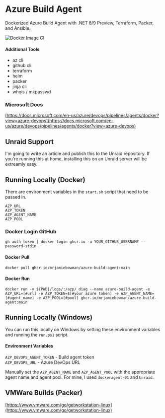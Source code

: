 # Azure Build Agent
Dockerized Azure Build Agent with .NET 8/9 Preview, Terraform, Packer, and Ansible.

[![Docker Image CI](https://github.com/mrjamiebowman/azure-build-agent/actions/workflows/docker-image.yml/badge.svg?branch=main)](https://github.com/mrjamiebowman/azure-build-agent/actions/workflows/docker-image.yml)

#### Additional Tools 
* az cli
* github cli
* terraform
* helm
* packer
* jinja cli
* whois / mkpasswd

### Microsoft Docs
[https://docs.microsoft.com/en-us/azure/devops/pipelines/agents/docker?view=azure-devops](https://docs.microsoft.com/en-us/azure/devops/pipelines/agents/docker?view=azure-devops)

## Unraid Support
I'm going to write an article and publish this to the Unraid repository. If you're running this at home, installing this on an Unraid server will be extreamly easy.

## Running Locally (Docker)
There are environment variables in the `start.sh` script that need to be passed in.

`AZP_URL`  
`AZP_TOKEN`  
`AZP_AGENT_NAME`  
`AZP_POOL`  

### Docker Login GitHub
`gh auth token | docker login ghcr.io -u YOUR_GITHUB_USERNAME --password-stdin`   

#### Docker Pull
`docker pull ghcr.io/mrjamiebowman/azure-build-agent:main`   

#### Docker Run
`docker run -v ${PWD}/logs/:/azp/_diag --name azure-build-agent -e AZP_URL=[#url] -e AZP_TOKEN=$[#your azure token] -e AZP_AGENT_NAME=[#agent_name] -e AZP_POOL=[#pool] ghcr.io/mrjamiebowman/azure-build-agent:main`   

## Running Locally (Windows)
You can run this locally on Windows by setting these environment variables and running the `run.ps1` script.

#### Environment Variables
`AZP_DEVOPS_AGENT_TOKEN` - Build agent token   
`AZP_DEVOPS_URL` - Azure DevOps URL   

Manually set the `AZP_AGENT_NAME` and `AZP_AGENT_POOL` with the appropriate agent name and agent pool. For mine, I used `dockeragent-01` and `Unraid`.  

## VMWare Builds (Packer)
[https://www.vmware.com/go/getworkstation-linux](https://www.vmware.com/go/getworkstation-linux)   
